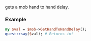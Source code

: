 gets a mob hand to hand delay.
### Example

```perl
my $val = $mob->GetHandToHandDelay();
quest::say($val); # Returns int
```